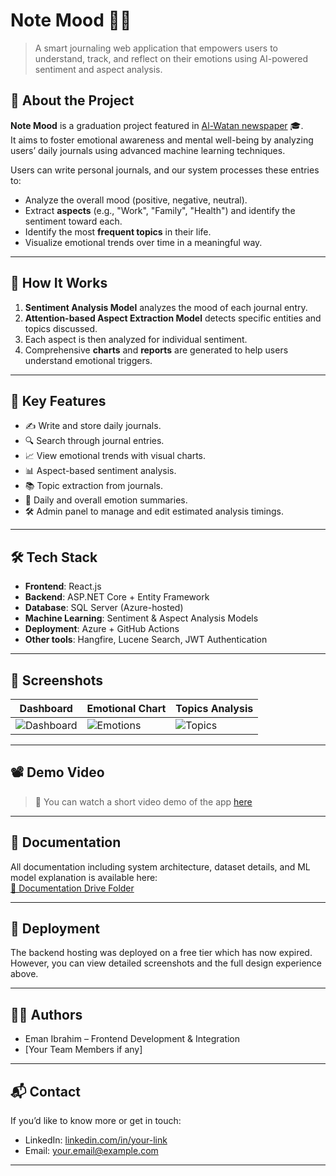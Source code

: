 # Note Mood 🧠💬

> A smart journaling web application that empowers users to understand, track, and reflect on their emotions using AI-powered sentiment and aspect analysis.

## 📰 About the Project

**Note Mood** is a graduation project featured in [Al-Watan newspaper](https://alwan.elwatannews.com/news/details/7451400/note-mood) 🎓.  
It aims to foster emotional awareness and mental well-being by analyzing users’ daily journals using advanced machine learning techniques.

Users can write personal journals, and our system processes these entries to:
- Analyze the overall mood (positive, negative, neutral).
- Extract **aspects** (e.g., "Work", "Family", "Health") and identify the sentiment toward each.
- Identify the most **frequent topics** in their life.
- Visualize emotional trends over time in a meaningful way.

---

## 🧠 How It Works

1. **Sentiment Analysis Model** analyzes the mood of each journal entry.
2. **Attention-based Aspect Extraction Model** detects specific entities and topics discussed.
3. Each aspect is then analyzed for individual sentiment.
4. Comprehensive **charts** and **reports** are generated to help users understand emotional triggers.

---

## 🌟 Key Features

- ✍️ Write and store daily journals.
- 🔍 Search through journal entries.
- 📈 View emotional trends with visual charts.
- 📊 Aspect-based sentiment analysis.
- 📚 Topic extraction from journals.
- 🧾 Daily and overall emotion summaries.
- 🛠️ Admin panel to manage and edit estimated analysis timings.

---

## 🛠️ Tech Stack

- **Frontend**: React.js
- **Backend**: ASP.NET Core + Entity Framework
- **Database**: SQL Server (Azure-hosted)
- **Machine Learning**: Sentiment & Aspect Analysis Models
- **Deployment**: Azure + GitHub Actions
- **Other tools**: Hangfire, Lucene Search, JWT Authentication

---

## 📸 Screenshots

| Dashboard | Emotional Chart | Topics Analysis |
|----------|----------------|----------------|
| ![Dashboard](screenshots/dashboard.png) | ![Emotions](screenshots/emotion-chart.png) | ![Topics](screenshots/topics-analysis.png) |

---

## 📽 Demo Video

> 🎥 You can watch a short video demo of the app [here](https://drive.google.com/your-demo-link)

---

## 📄 Documentation

All documentation including system architecture, dataset details, and ML model explanation is available here:  
[📁 Documentation Drive Folder](https://drive.google.com/drive/folders/1rtO5elqI6k6FjgXNKQtXfAkA437AlHFW)

---

## 📌 Deployment

The backend hosting was deployed on a free tier which has now expired. However, you can view detailed screenshots and the full design experience above.

---

## 👨‍💻 Authors

- Eman Ibrahim – Frontend Development & Integration
- [Your Team Members if any]

---

## 📬 Contact

If you’d like to know more or get in touch:
- LinkedIn: [linkedin.com/in/your-link](#)
- Email: your.email@example.com

---

